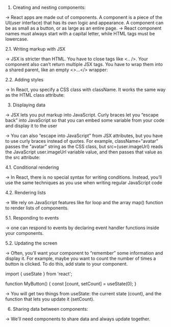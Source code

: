1. Creating and nesting components:

-> React apps are made out of components. A component is a piece of the UI(user interface) that has its own logic and appearance. A component can be as small as a button, or as large as an entire page.
->  React component names must always start with a capital letter, while HTML tags must be lowercase.


2.1. Writing markup with JSX

-> JSX is stricter than HTML. You have to close tags like <.. />. Your component also can’t return multiple JSX tags. You have to wrap them into a shared parent, like an empty <>...</> wrapper:


2.2. Adding styles

-> In React, you specify a CSS class with className. It works the same way as the HTML class attribute:


3. Displaying data

-> JSX lets you put markup into JavaScript. Curly braces let you “escape back” into JavaScript so that you can embed some variable from your code and display it to the user

-> You can also “escape into JavaScript” from JSX attributes, but you have to use curly braces instead of quotes. For example, className="avatar" passes the "avatar" string as the CSS class, but src={user.imageUrl} reads the JavaScript user.imageUrl variable value, and then passes that value as the src attribute:


4.1. Conditional rendering

-> In React, there is no special syntax for writing conditions. Instead, you’ll use the same techniques as you use when writing regular JavaScript code


4.2. Rendering lists

-> We rely on JavaScript features like for loop and the array map() function to render lists of components.


5.1. Responding to events

-> one can respond to events by declaring event handler functions inside your components.


5.2. Updating the screen

-> Often, you’ll want your component to “remember” some information and display it. For example, maybe you want to count the number of times a button is clicked. To do this, add state to your component.

import { useState } from 'react';

function MyButton() {
    const [count, setCount] = useState(0);
}

-> You will get two things from useState: the current state (count), and the function that lets you update it (setCount). 


6. Sharing data between components:

-> We'll need components to share data and always update together.